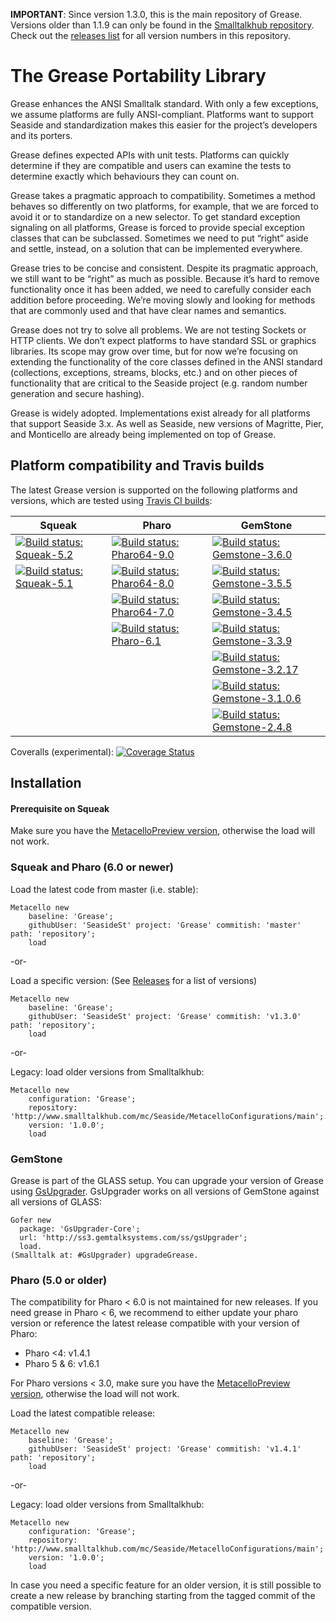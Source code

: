 **IMPORTANT**: Since version 1.3.0, this is the main repository of Grease. Versions older than 1.1.9 can only be found in the [Smalltalkhub repository](http://www.smalltalkhub.com/#!/~Seaside/Grease11). Check out the [releases list](https://github.com/SeasideSt/Grease/releases) for all version numbers in this repository.

The Grease Portability Library
======
Grease enhances the ANSI Smalltalk standard. With only a few exceptions, we assume platforms are fully ANSI-compliant. Platforms want to support Seaside and standardization makes this easier for the project’s developers and its porters.

Grease defines expected APIs with unit tests. Platforms can quickly determine if they are compatible and users can examine the tests to determine exactly which behaviours they can count on.

Grease takes a pragmatic approach to compatibility. Sometimes a method behaves so differently on two platforms, for example, that we are forced to avoid it or to standardize on a new selector. To get standard exception signaling on all platforms, Grease is forced to provide special exception classes that can be subclassed. Sometimes we need to put “right” aside and settle, instead, on a solution that can be implemented everywhere.

Grease tries to be concise and consistent. Despite its pragmatic approach, we still want to be “right” as much as possible. Because it’s hard to remove functionality once it has been added, we need to carefully consider each addition before proceeding. We’re moving slowly and looking for methods that are commonly used and that have clear names and semantics.

Grease does not try to solve all problems. We are not testing Sockets or HTTP clients. We don’t expect platforms to have standard SSL or graphics libraries. Its scope may grow over time, but for now we’re focusing on extending the functionality of the core classes defined in the ANSI standard (collections, exceptions, streams, blocks, etc.) and on other pieces of functionality that are critical to the Seaside project (e.g. random number generation and secure hashing).

Grease is widely adopted. Implementations exist already for all platforms that support Seaside 3.x. As well as Seaside, new versions of Magritte, Pier, and Monticello are already being implemented on top of Grease.

## Platform compatibility and Travis builds

The latest Grease version is supported on the following platforms and versions, which are tested using [Travis CI builds](https://travis-ci.org/SeasideSt/Grease):

| Squeak          | Pharo            | GemStone             |
| --------------- | ---------------- | -------------------- |
| [![Build status: Squeak-5.2](http://badges.herokuapp.com/travis/SeasideSt/Grease?branch=master&env=BUILD_NAME=Squeak-trunk&label=5.2)](http://travis-ci.org/SeasideSt/Grease) | [![Build status: Pharo64-9.0](http://badges.herokuapp.com/travis/SeasideSt/Grease?branch=master&env=BUILD_NAME=Pharo64-9.0&label=9.0)](http://travis-ci.org/SeasideSt/Grease) | [![Build status: Gemstone-3.6.0](http://badges.herokuapp.com/travis/SeasideSt/Grease?branch=master&env=BUILD_NAME=GemStone-3.6.0&label=3.6.0)](http://travis-ci.org/SeasideSt/Grease) |
| [![Build status: Squeak-5.1](http://badges.herokuapp.com/travis/SeasideSt/Grease?branch=master&env=BUILD_NAME=Squeak-5.1&label=5.1)](http://travis-ci.org/SeasideSt/Grease) | [![Build status: Pharo64-8.0](http://badges.herokuapp.com/travis/SeasideSt/Grease?branch=master&env=BUILD_NAME=Pharo64-8.0&label=8.0)](http://travis-ci.org/SeasideSt/Grease) | [![Build status: Gemstone-3.5.5](http://badges.herokuapp.com/travis/SeasideSt/Grease?branch=master&env=BUILD_NAME=GemStone-3.5.5&label=3.5.5)](http://travis-ci.org/SeasideSt/Grease) |
|                 | [![Build status: Pharo64-7.0](http://badges.herokuapp.com/travis/SeasideSt/Grease?branch=master&env=BUILD_NAME=Pharo64-7.0&label=7.0)](http://travis-ci.org/SeasideSt/Grease) | [![Build status: Gemstone-3.4.5](http://badges.herokuapp.com/travis/SeasideSt/Grease?branch=master&env=BUILD_NAME=GemStone-3.4.5&label=3.4.5)](http://travis-ci.org/SeasideSt/Grease) |
|                 | [![Build status: Pharo-6.1](http://badges.herokuapp.com/travis/SeasideSt/Grease?branch=master&env=BUILD_NAME=Pharo-6.1&label=6.1)](http://travis-ci.org/SeasideSt/Grease) | [![Build status: Gemstone-3.3.9](http://badges.herokuapp.com/travis/SeasideSt/Grease?branch=master&env=BUILD_NAME=GemStone-3.3.9&label=3.3.9)](http://travis-ci.org/SeasideSt/Grease) |
|                 |              | [![Build status: Gemstone-3.2.17](http://badges.herokuapp.com/travis/SeasideSt/Grease?branch=master&env=BUILD_NAME=GemStone-3.2.17&label=3.2.17)](http://travis-ci.org/SeasideSt/Grease) |
|                 |              | [![Build status: Gemstone-3.1.0.6](http://badges.herokuapp.com/travis/SeasideSt/Grease?branch=master&env=BUILD_NAME=GemStone-3.1.0.6&label=3.1.0.6)](http://travis-ci.org/SeasideSt/Grease) |
|                 |              | [![Build status: Gemstone-2.4.8](http://badges.herokuapp.com/travis/SeasideSt/Grease?branch=master&env=BUILD_NAME=GemStone-2.4.8&label=2.4.8)](http://travis-ci.org/SeasideSt/Grease) |

Coveralls (experimental): [![Coverage Status](https://coveralls.io/repos/github/SeasideSt/Grease/badge.svg?branch=test-coveralls)](https://coveralls.io/github/SeasideSt/Grease?branch=test-coveralls)

## Installation

#### Prerequisite on Squeak

Make sure you have the [MetacelloPreview version](https://github.com/Metacello/metacello), otherwise the load will not work.

### Squeak and Pharo (6.0 or newer)

Load the latest code from master (i.e. stable):

```Smalltalk
Metacello new
    baseline: 'Grease';
    githubUser: 'SeasideSt' project: 'Grease' commitish: 'master' path: 'repository';
    load
```
-or-

Load a specific version:
(See [Releases](https://github.com/SeasideSt/Grease/releases) for a list of versions)

```Smalltalk
Metacello new
    baseline: 'Grease';
    githubUser: 'SeasideSt' project: 'Grease' commitish: 'v1.3.0' path: 'repository';
    load
```
-or-

Legacy: load older versions from Smalltalkhub:
```Smalltalk
Metacello new
    configuration: 'Grease';
    repository: 'http://www.smalltalkhub.com/mc/Seaside/MetacelloConfigurations/main';
    version: '1.0.0';
    load
```

### GemStone

Grease is part of the GLASS setup. You can upgrade your version of Grease using [GsUpgrader](https://github.com/GsDevKit/gsUpgrader).
GsUpgrader works on all versions of GemStone against all versions of GLASS:

```Smalltalk
Gofer new
  package: 'GsUpgrader-Core';
  url: 'http://ss3.gemtalksystems.com/ss/gsUpgrader';
  load.
(Smalltalk at: #GsUpgrader) upgradeGrease.
```

### Pharo (5.0 or older)

The compatibility for Pharo < 6.0 is not maintained for new releases. If you need grease in Pharo < 6, we recommend to either update your pharo version or reference the latest release compatible with your version of Pharo:
- Pharo <4: v1.4.1
- Pharo 5 & 6: v1.6.1

For Pharo versions < 3.0, make sure you have the [MetacelloPreview version](https://github.com/dalehenrich/metacello-work), otherwise the load will not work.

Load the latest compatible release:

```Smalltalk
Metacello new
    baseline: 'Grease';
    githubUser: 'SeasideSt' project: 'Grease' commitish: 'v1.4.1' path: 'repository';
    load
```

-or-

Legacy: load older versions from Smalltalkhub:
```Smalltalk
Metacello new
    configuration: 'Grease';
    repository: 'http://www.smalltalkhub.com/mc/Seaside/MetacelloConfigurations/main';
    version: '1.0.0';
    load
```

In case you need a specific feature for an older version, it is still possible to create a new release by branching starting from the tagged commit of the compatible version.
